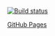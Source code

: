 [![Build status](https://ci.appveyor.com/api/projects/status/k4edsqjca83b9ogv?svg=true)](https://ci.appveyor.com/project/ruslanraindrop/react1-1)

[GitHub Pages](https://ruslanraindrop.github.io/react1.1/)
